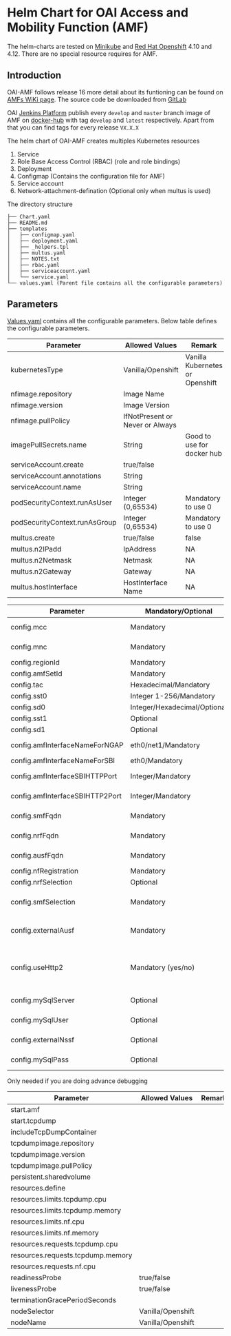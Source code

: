 # Helm Chart for OAI Access and Mobility Function (AMF)

The helm-charts are tested on [Minikube](https://minikube.sigs.k8s.io/docs/) and [Red Hat Openshift](https://www.redhat.com/fr/technologies/cloud-computing/openshift) 4.10 and 4.12. There are no special resource requires for AMF. 

## Introduction

OAI-AMF follows release 16 more detail about its funtioning can be found on [AMFs WiKi page](https://gitlab.eurecom.fr/oai/cn5g/oai-cn5g-amf/-/wikis/home). The source code be downloaded from [GitLab](https://gitlab.eurecom.fr/oai/cn5g/oai-cn5g-amf)

OAI [Jenkins Platform](https://jenkins-oai.eurecom.fr/job/OAI-CN5G-AMF/) publish every `develop` and `master` branch image of AMF on [docker-hub](https://hub.docker.com/r/oaisoftwarealliance/oai-amf) with tag `develop` and `latest` respectively. Apart from that you can find tags for every release `VX.X.X` 

The helm chart of OAI-AMF creates multiples Kubernetes resources

1. Service
2. Role Base Access Control (RBAC) (role and role bindings)
3. Deployment
4. Configmap (Contains the configuration file for AMF)
5. Service account
6. Network-attachment-defination (Optional only when multus is used)

The directory structure

```
├── Chart.yaml
├── README.md
├── templates
│   ├── configmap.yaml
│   ├── deployment.yaml
│   ├── _helpers.tpl
│   ├── multus.yaml
│   ├── NOTES.txt
│   ├── rbac.yaml
│   ├── serviceaccount.yaml
│   └── service.yaml
└── values.yaml (Parent file contains all the configurable parameters)
```

## Parameters

[Values.yaml](./values.yaml) contains all the configurable parameters. Below table defines the configurable parameters. 


|Parameter                        |Allowed Values                 |Remark                         |
|---------------------------------|-------------------------------|-------------------------------|
|kubernetesType                   |Vanilla/Openshift              |Vanilla Kubernetes or Openshift|
|nfimage.repository               |Image Name                     |                               |
|nfimage.version                  |Image Version                  |                               |
|nfimage.pullPolicy               |IfNotPresent or Never or Always|                               |
|imagePullSecrets.name            |String                         |Good to use for docker hub     |
|serviceAccount.create            |true/false                     |                               |
|serviceAccount.annotations       |String                         |                               |
|serviceAccount.name              |String                         |                               |
|podSecurityContext.runAsUser     |Integer (0,65534)              |Mandatory to use 0             |
|podSecurityContext.runAsGroup    |Integer (0,65534)              |Mandatory to use 0             |
|multus.create                    |true/false                     |false                          |
|multus.n2IPadd                   |IpAddress                      |NA                             |
|multus.n2Netmask                 |Netmask                        |NA                             |
|multus.n2Gateway                 |Gateway                        |NA                             |
|multus.hostInterface             |HostInterface Name             |NA                             |



|Parameter                      |Mandatory/Optional          |Remark                                      |
|-------------------------------|----------------------------|--------------------------------------------|
|config.mcc                     |Mandatory                   |Mobile Country Code                         |
|config.mnc                     |Mandatory                   |Mobile Network Code                         |
|config.regionId                |Mandatory                   |                                            |
|config.amfSetId                |Mandatory                   |                                            |
|config.tac                     |Hexadecimal/Mandatory       |                                            |
|config.sst0                    |Integer 1-256/Mandatory     |                                            |
|config.sd0                     |Integer/Hexadecimal/Optional|                                            |
|config.sst1                    |Optional                    |                                            |
|config.sd1                     |Optional                    |                                            |
|config.amfInterfaceNameForNGAP |eth0/net1/Mandatory         |net1 when multus is used                    |
|config.amfInterfaceNameForSBI  |eth0/Mandatory              |                                            |
|config.amfInterfaceSBIHTTPPort |Integer/Mandatory           |Standard port 80                            |
|config.amfInterfaceSBIHTTP2Port|Integer/Mandatory           |8080 if 80 is already inused                |
|config.smfFqdn                 |Mandatory                   |SMF ip-address/FQDN                         |
|config.nrfFqdn                 |Mandatory                   |NRF ip-address/FQDN                         |
|config.ausfFqdn                |Mandatory                   |AUSF ip-address/FQDN                        |
|config.nfRegistration          |Mandatory                   |yes/no                                      |
|config.nrfSelection            |Optional                    |yes/no                                      |
|config.smfSelection            |Mandatory                   |It helps in selecting the SMF via NRF       |
|config.externalAusf            |Mandatory                   |Always yes when using AUSF                  |
|config.useHttp2                |Mandatory (yes/no)          |if using HTTP/2 change the port for HTTP/1.1|
|config.mySqlServer             |Optional                    |if not using AUSF                           |
|config.mySqlUser               |Optional                    |if not using AUSF                           |
|config.externalNssf            |Optional                    |if not using AUSF                           |
|config.mySqlPass               |Optional                    |if not using AUSF                           |

Only needed if you are doing advance debugging

|Parameter                        |Allowed Values                 |Remark                         |
|---------------------------------|-------------------------------|-------------------------------|
|start.amf                        |                               |                               |
|start.tcpdump                    |                               |                               |
|includeTcpDumpContainer          |                               |                               |
|tcpdumpimage.repository          |                               |                               |
|tcpdumpimage.version             |                               |                               |
|tcpdumpimage.pullPolicy          |                               |                               |
|persistent.sharedvolume          |                               |                               |
|resources.define                 |                               |                               |
|resources.limits.tcpdump.cpu     |                               |                               |
|resources.limits.tcpdump.memory  |                               |                               |
|resources.limits.nf.cpu          |                               |                               |
|resources.limits.nf.memory       |                               |                               |
|resources.requests.tcpdump.cpu   |                               |                               |
|resources.requests.tcpdump.memory|                               |                               |
|resources.requests.nf.cpu        |                               |                               |
|readinessProbe                   |true/false                     |                               |
|livenessProbe                    |true/false                     |                               |
|terminationGracePeriodSeconds    |                               |                               |
|nodeSelector                     |Vanilla/Openshift              |                               |
|nodeName                         |Vanilla/Openshift              |                               |


